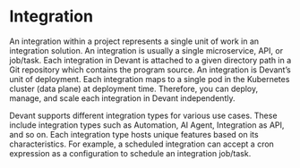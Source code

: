 ﻿# Integration

An integration within a project represents a single unit of work in an integration solution. An integration is usually a single microservice, API, or job/task. Each integration in Devant is attached to a given directory path in a Git repository which contains the program source. An integration is Devant’s unit of deployment. Each integration maps to a single pod in the Kubernetes cluster (data plane) at deployment time. Therefore, you can deploy, manage, and scale each integration in Devant independently.

Devant supports different integration types for various use cases. These include integration types such as Automation, AI Agent, Integration as API, and so on. Each integration type hosts unique features based on its characteristics. For example, a scheduled integration can accept a cron expression as a configuration to schedule an integration job/task.
